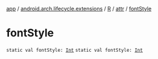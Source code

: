 [app](../../../index.md) / [android.arch.lifecycle.extensions](../../index.md) / [R](../index.md) / [attr](index.md) / [fontStyle](./font-style.md)

# fontStyle

`static val fontStyle: `[`Int`](https://kotlinlang.org/api/latest/jvm/stdlib/kotlin/-int/index.html)
`static val fontStyle: `[`Int`](https://kotlinlang.org/api/latest/jvm/stdlib/kotlin/-int/index.html)